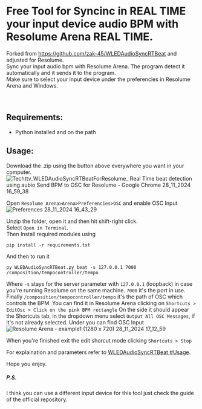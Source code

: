 # Free Tool for Syncinc in REAL TIME your input device audio BPM with Resolume Arena REAL TIME. 

Forked from https://github.com/zak-45/WLEDAudioSyncRTBeat and adjusted for Resolume.<br>
Sync your input audio bpm with Resolume Arena. The program detect it automatically and it sends it to the program.<br>
Make sure to select your input device under the preferencies in Resolume Arena and Windows. <br>
<br><br>

## Requirements:<br>

- Python installed and on the path<br>

## Usage: <br>
Download the .zip using the button above everywhere you want in your computer.<br>
![Techttv_WLEDAudioSyncRTBeatForResolume_ Real Time beat detection using aubio  Send BPM to OSC for Resolume  - Google Chrome 28_11_2024 16_59_38](https://github.com/user-attachments/assets/4e4149f4-ee95-4039-a13c-6f6f32b10849)<br>

Open ```Resolume Arena>Arena>Preferencies>OSC``` and enable OSC Input<br>
![Preferences 28_11_2024 16_43_29](https://github.com/user-attachments/assets/e72afb52-45d5-447b-86b5-342e69c5b736)

Unzip the folder, open it and then hit shift-right click. <br>
Select ```Open in Terminal```. <br>
Then Install required modules using
```
pip install -r requirements.txt
```
And then to run it
```
py WLEDAudioSyncRTBeat.py beat -s 127.0.0.1 7000 /composition/tempocontroller/tempo
```

Where `-s` stays for the server parameter with `127.0.0.1` (loopback) in case you're running Resolume on the same machine. `7000` it's the port in use.
Finally ```/composition/tempocontroller/tempo``` it's the path of OSC which controls the BPM. You can find it in Resolume Arena clicking on ```Shortcuts > EditOsc > Click on the pink BPM rectangle```
On the side it should appear the Shortcuts tab, in the dropdown menu select ```Output All OSC Messages```, if it's not already selected. Under you can find OSC Input
![Resolume Arena - example1 (1280 x 720) 28_11_2024 17_12_59](https://github.com/user-attachments/assets/5a4e4abf-3318-45bd-bcbf-1353e713cef4)

When you're finished exit the edit shorcut mode clicking ```Shortcuts > Stop```


For explaination and parameters refer to [WLEDAudioSyncRTBeat #Usage](https://github.com/zak-45/WLEDAudioSyncRTBeat?tab=readme-ov-file#usage "WLEDAudioSyncRTBeat #Usage").

Hope you enjoy.

##### P.S.
I think you can use a different input device for this tool just check the guide of the official repository.
